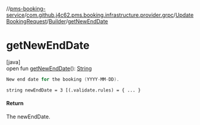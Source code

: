 //[pms-booking-service](../../../../index.md)/[com.github.j4c62.pms.booking.infrastructure.provider.grpc](../../index.md)/[UpdateBookingRequest](../index.md)/[Builder](index.md)/[getNewEndDate](get-new-end-date.md)

# getNewEndDate

[java]\
open fun [getNewEndDate](get-new-end-date.md)(): [String](https://docs.oracle.com/en/java/javase/23/docs/api/java.base/java/lang/String.html)

```kotlin
New end date for the booking (YYYY-MM-DD).

```

`string newEndDate = 3 [(.validate.rules) = { ... }`

#### Return

The newEndDate.